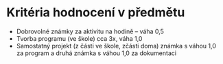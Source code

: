 # Kritéria hodnocení v předmětu

- Dobrovolné známky za aktivitu na hodině – váha 0,5
- Tvorba programu (ve škole) cca 3x, váha 1,0
- Samostatný projekt (z části ve škole, zčásti doma) známka s váhou 1,0 za program a druhá známka s váhou 1,0 za dokumentaci
